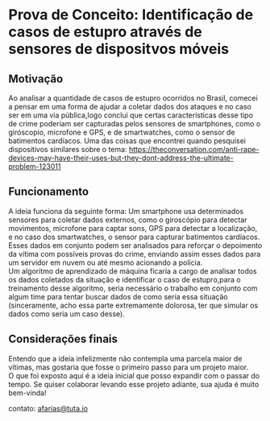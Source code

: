 # Prova de Conceito: Identificação de casos de estupro através de sensores de dispositvos móveis

## Motivação

Ao analisar a quantidade de casos de estupro ocorridos no Brasil, comecei a pensar em uma forma de ajudar a coletar dados dos ataques e no caso ser em uma via pública,logo conclui que certas características desse tipo de crime poderiam ser capturadas pelos sensores de smartphones, como o giróscopio, microfone e GPS, e de smartwatches, como o sensor de batimentos cardíacos.
Uma das coisas que encontrei quando pesquisei dispositivos similares sobre o tema: https://theconversation.com/anti-rape-devices-may-have-their-uses-but-they-dont-address-the-ultimate-problem-123011


## Funcionamento

A ideia funciona da seguinte forma: Um smartphone usa determinados sensores para coletar dados externos, como o giroscópio para detectar movimentos, microfone para captar sons, GPS para detectar a localização, e no caso dos smartwatches, o sensor para capturar batimentos cardíacos. Esses dados em conjunto podem ser analisados para reforçar o depoimento da vítima com possíveis provas do crime, enviando assim esses dados para um servidor em nuvem ou até mesmo acionando a polícia.\
Um algoritmo de aprendizado de máquina ficaria a cargo de analisar todos os dados coletados da situação e identificar o caso de estupro,para o treinamento desse algoritmo, seria necessário o trabalho em conjunto com algum time para tentar buscar dados de como seria essa situação (sinceramente, acho essa parte extremamente dolorosa, ter que simular os dados como seria um caso desse).

## Considerações finais

Entendo que a ideia infelizmente não contempla uma parcela maior de vítimas, mas gostaria que fosse o primeiro passo para um projeto maior.\
O que foi exposto aqui é a ideia inicial que posso expandir com o passar do tempo.
Se quiser colaborar levando esse projeto adiante, sua ajuda é muito bem-vinda!

contato: afarias@tuta.io
